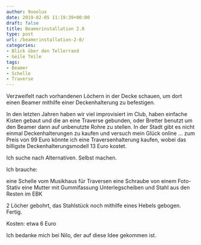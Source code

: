```yaml
---
author: 9ooolux
date: 2019-02-05 11:19:39+00:00
draft: false
title: Beamerinstallation 2.0
type: post
url: /beamerinstallation-2-0/
categories:
- Blick über den Tellerrand
- Geile Teile
tags:
- Beamer
- Schelle
- Traverse
---
```


Verzweifelt nach vorhandenen Löchern in der Decke schauen, um dort einen Beamer mithilfe einer Deckenhalterung zu befestigen.

<!-- more -->

In den letzten Jahren haben wir viel improvisiert im Club, haben einfache Kisten gebaut und die an eine Traverse gebunden, oder Bretter benutzt um den Beamer dann auf unbenutzte Rohre zu stellen. In der Stadt gibt es nicht einmal Deckenhalterungen zu kaufen und versuch mein Glück online ... zum Preis von 99 Euro könnte ich eine Traversenhalterung kaufen, wobei das billigste Deckenhalterungsmodell 13 Euro kostet.

Ich suche nach Alternativen. Selbst machen.



Ich brauche:

eine Schelle vom Musikhaus für Traversen
eine Schraube von einem Foto-Stativ
eine Mutter mit Gummifassung
Unterlegscheiben
und Stahl aus den Resten im EBK

2 Löcher gebohrt, das Stahlstück noch mithilfe eines Hebels gebogen. Fertig.

Kosten: etwa 6 Euro

Ich bedanke mich bei Nilo, der auf diese Idee gekommen ist.
